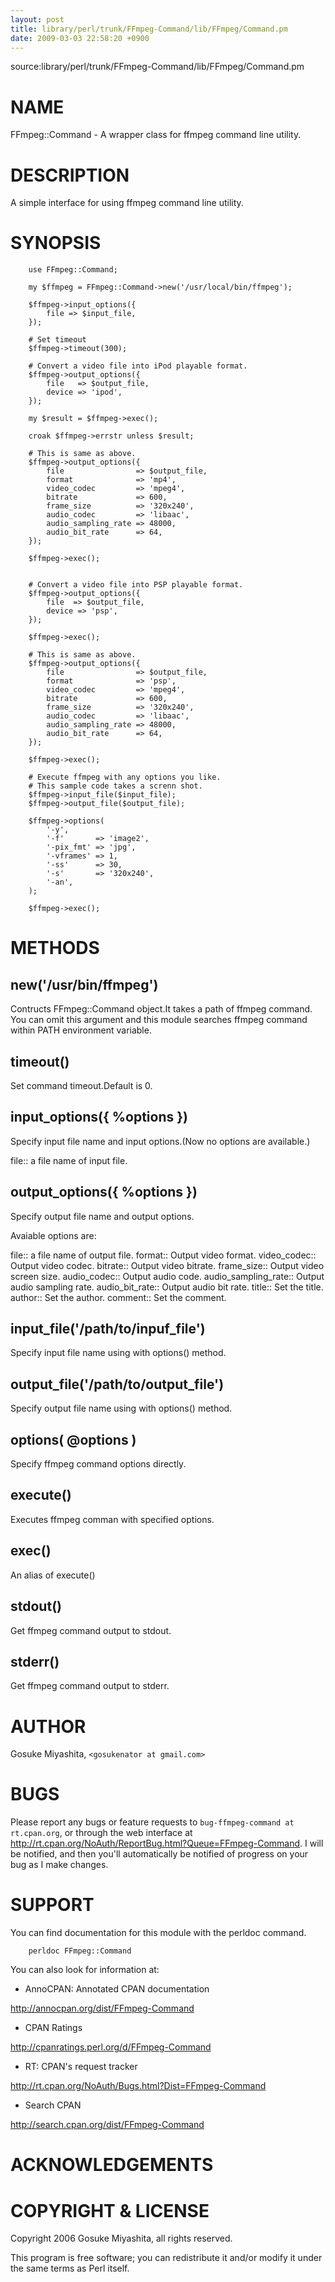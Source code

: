 ```yaml
---
layout: post
title: library/perl/trunk/FFmpeg-Command/lib/FFmpeg/Command.pm
date: 2009-03-03 22:58:20 +0900
---
```

source:library/perl/trunk/FFmpeg-Command/lib/FFmpeg/Command.pm


# NAME

FFmpeg::Command - A wrapper class for ffmpeg command line utility.


# DESCRIPTION

A simple interface for using ffmpeg command line utility.


# SYNOPSIS


	
	    use FFmpeg::Command;
	
	    my $ffmpeg = FFmpeg::Command->new('/usr/local/bin/ffmpeg');
	
	    $ffmpeg->input_options({
	        file => $input_file,
	    });
	
	    # Set timeout
	    $ffmpeg->timeout(300);
	
	    # Convert a video file into iPod playable format.
	    $ffmpeg->output_options({
	        file   => $output_file,
	        device => 'ipod',
	    });
	
	    my $result = $ffmpeg->exec();
	
	    croak $ffmpeg->errstr unless $result;
	
	    # This is same as above.
	    $ffmpeg->output_options({
	        file                => $output_file,
	        format              => 'mp4',
	        video_codec         => 'mpeg4',
	        bitrate             => 600,
	        frame_size          => '320x240',
	        audio_codec         => 'libaac',
	        audio_sampling_rate => 48000,
	        audio_bit_rate      => 64,
	    });
	
	    $ffmpeg->exec();
	
	
	    # Convert a video file into PSP playable format.
	    $ffmpeg->output_options({
	        file  => $output_file,
	        device => 'psp',
	    });
	
	    $ffmpeg->exec();
	
	    # This is same as above.
	    $ffmpeg->output_options({
	        file                => $output_file,
	        format              => 'psp',
	        video_codec         => 'mpeg4',
	        bitrate             => 600,
	        frame_size          => '320x240',
	        audio_codec         => 'libaac',
	        audio_sampling_rate => 48000,
	        audio_bit_rate      => 64,
	    });
	
	    $ffmpeg->exec();
	
	    # Execute ffmpeg with any options you like.
	    # This sample code takes a screnn shot.
	    $ffmpeg->input_file($input_file);
	    $ffmpeg->output_file($output_file);
	
	    $ffmpeg->options(
	        '-y',
	        '-f'       => 'image2',
	        '-pix_fmt' => 'jpg',
	        '-vframes' => 1,
	        '-ss'      => 30,
	        '-s'       => '320x240',
	        '-an',
	    );
	
	    $ffmpeg->exec();
	

# METHODS


## new('/usr/bin/ffmpeg')

Contructs FFmpeg::Command object.It takes a path of ffmpeg command. You can omit this argument and this module searches ffmpeg command within PATH environment variable.


## timeout()

Set command timeout.Default is 0.


## input_options({ %options })

Specify input file name and input options.(Now no options are available.)

 file:: a file name of input file.


## output_options({ %options })

Specify output file name and output options.

Avaiable options are:

 file:: a file name of output file.
 format:: Output video format.
 video_codec:: Output video codec.
 bitrate:: Output video bitrate.
 frame_size:: Output video screen size.
 audio_codec:: Output audio code.
 audio_sampling_rate:: Output audio sampling rate.
 audio_bit_rate:: Output audio bit rate.
 title:: Set the title.
 author:: Set the author.
 comment:: Set the comment.


## input_file('/path/to/inpuf_file')

Specify input file name using with options() method.


## output_file('/path/to/output_file')

Specify output file name using with options() method.


## options( @options )

Specify ffmpeg command options directly.


## execute()

Executes ffmpeg comman with specified options.


## exec()

An alias of execute()


## stdout()

Get ffmpeg command output to stdout.


## stderr()

Get ffmpeg command output to stderr.


# AUTHOR

Gosuke Miyashita, `<gosukenator at gmail.com>`


# BUGS

Please report any bugs or feature requests to `bug-ffmpeg-command at rt.cpan.org`, or through the web interface at http://rt.cpan.org/NoAuth/ReportBug.html?Queue=FFmpeg-Command. I will be notified, and then you'll automatically be notified of progress on your bug as I make changes.


# SUPPORT

You can find documentation for this module with the perldoc command.


	
	    perldoc FFmpeg::Command
	
You can also look for information at:

* AnnoCPAN: Annotated CPAN documentation

 http://annocpan.org/dist/FFmpeg-Command

* CPAN Ratings

 http://cpanratings.perl.org/d/FFmpeg-Command

* RT: CPAN's request tracker

 http://rt.cpan.org/NoAuth/Bugs.html?Dist=FFmpeg-Command

* Search CPAN

 http://search.cpan.org/dist/FFmpeg-Command



# ACKNOWLEDGEMENTS


# COPYRIGHT & LICENSE

Copyright 2006 Gosuke Miyashita, all rights reserved.

This program is free software; you can redistribute it and/or modify it under the same terms as Perl itself.

